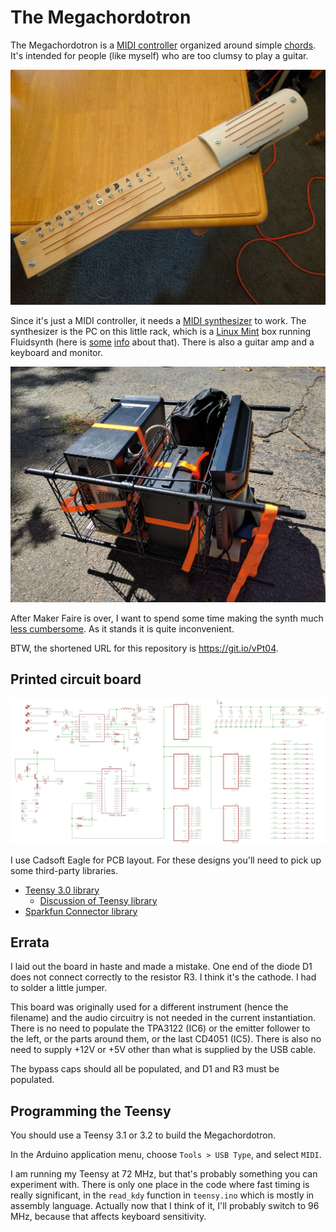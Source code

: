 The Megachordotron
====

The Megachordotron is a
[MIDI controller](https://en.wikipedia.org/wiki/MIDI_controller)
organized around simple
[chords](https://en.wikipedia.org/wiki/Chord_(music)). It's
intended for people (like myself) who are too clumsy to play a guitar.

![A picture of the Megachordotron](/megachordotron_midi_ctrlr.jpg?raw=true "A picture of the Megachordotron")

Since it's just a MIDI controller, it needs a
[MIDI synthesizer](https://en.wikipedia.org/wiki/MIDI#Synthesizers) to work.
The synthesizer is the PC on this little rack, which is a
[Linux Mint](https://www.linuxmint.com/) box running Fluidsynth (here is
[some](https://wiki.archlinux.org/index.php/FluidSynth)
[info](http://tedfelix.com/linux/linux-midi.html) about that).
There is also a guitar amp and a keyboard and monitor.

![The MIDI synth as of 10/1/2016](/midi_synth.jpg?raw=true "The MIDI synth as of 10/1/2016")

After Maker Faire is over, I want to spend some time making the synth much
[less cumbersome](http://www.tomsguide.com/us/best-mini-pcs,review-2760.html).
As it stands it is quite inconvenient.

BTW, the shortened URL for this repository is https://git.io/vPt04.

Printed circuit board
----

![Schematic](/FullInstrument.png?raw=true "Schematic")

I use Cadsoft Eagle for PCB layout. For these designs you'll need to pick up
some third-party libraries.

* [Teensy 3.0 library](https://forum.pjrc.com/attachment.php?attachmentid=184&d=1358973338)
  - [Discussion of Teensy library](https://www.pjrc.com/teensy/eagle_lib.html)
* [Sparkfun Connector library](https://github.com/sparkfun/SparkFun-Eagle-Libraries)

Errata
----

I laid out the board in haste and made a mistake. One end of the diode D1 does not
connect correctly to the resistor R3. I think it's the cathode. I had to solder a
little jumper.

This board was originally used for a different instrument (hence the filename) and
the audio circuitry is not needed in the current instantiation. There is no need to
populate the TPA3122 (IC6) or the emitter follower to the left, or the parts around
them, or the last CD4051 (IC5). There is also no need to supply +12V or +5V other
than what is supplied by the USB cable.

The bypass caps should all be populated, and D1 and R3 must be populated.

Programming the Teensy
----

You should use a Teensy 3.1 or 3.2 to build the Megachordotron.

In the Arduino application menu, choose `Tools > USB Type`, and select `MIDI`.

I am running my Teensy at 72 MHz, but that's probably something you can experiment
with. There is only one place in the code where fast timing is really significant,
in the `read_kdy` function in `teensy.ino` which is mostly in assembly language.
Actually now that I think of it, I'll probably switch to 96 MHz, because that
affects keyboard sensitivity.
